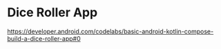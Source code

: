 # Dice Roller App

https://developer.android.com/codelabs/basic-android-kotlin-compose-build-a-dice-roller-app#0
